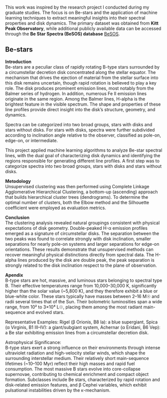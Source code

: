 This work was inspired by the research project I conducted during my graduate studies. The focus is on Be-stars and the application of machine learning techniques to extract meaningful insights into their spectral properties and disk dynamics. The primary dataset was obtained from **Kitt Peak Observatory**, while additional publicly available data can be accessed through the **Be Star Spectra (BeSOS) database**  [BeSOS](http://besos.ifa.uv.cl/).
## Be-stars

**Introduction**  
Be-stars are a peculiar class of rapidly rotating B-type stars surrounded by a circumstellar decretion disk concentrated along the stellar equator. The mechanism that drives the ejection of material from the stellar surface into this disk remains uncertain, though rapid rotation is believed to play a key role. The disk produces prominent emission lines, most notably from the Balmer series of hydrogen. In addition, numerous Fe II emission lines originate in the same region. Among the Balmer lines, H-alpha is the brightest feature in the visible spectrum. The shape and properties of these line profiles provide direct insight into the disk’s structure, geometry, and dynamics.

Spectra can be categorized into two broad groups, stars with disks and stars without disks. For stars with disks, spectra were further subdivided according to inclination angle relative to the observer, classified as pole-on, edge-on, or intermediate.

This project applied machine learning algorithms to analyze Be-star spectral lines, with the dual goal of characterizing disk dynamics and identifying the regions responsible for generating different line profiles. A first step was to categorize spectra into two broad groups, stars with disks and stars without disks.


**Metodology**  
Unsupervised clustering was then performed using Complete Linkage Agglomerative Hierarchical Clustering, a bottom-up (ascending) approach that builds hierarchical cluster trees (dendrograms). To determine the optimal number of clusters, both the Elbow method and the Silhouette coefficient were employed as evaluation metrics.


**Conclusion**  
The clustering analysis revealed natural groupings consistent with physical expectations of disk geometry. Double-peaked H-α emission profiles emerged as a signature of circumstellar disks. The separation between the two peaks was found to correlate strongly with disk inclination, smaller separations for nearly pole-on systems and larger separations for edge-on orientations. These results demonstrate that unsupervised methods can recover meaningful physical distinctions directly from spectral data.
The H-alpha lines produced by the disk are double peak, the peak separation is strongly related to the disk inclination respect to the plane of observation.


**Apendix**  
B-type stars are hot, massive, and luminous stars belonging to spectral type B. Their effective temperatures range from 10,000–30,000 K, significantly higher than the solar value (~5,800 K), and they therefore exhibit a blue or blue-white color. These stars typically have masses between 2–16 M☉ and radii several times that of the Sun. Their bolometric luminosities span a wide range, from 10² to 3×10⁴ L☉, placing them among the most radiant main-sequence and evolved stars.

Representative Examples:
Rigel (β Orionis, B8 Ia): a blue supergiant, Spica (α Virginis, B1 III–IV): a giant/subgiant system, Achernar (α Eridani, B6 Vep): a Be star exhibiting emission lines from a circumstellar decretion disk.

Astrophysical Significance:  
B-type stars exert a strong influence on their environments through intense ultraviolet radiation and high-velocity stellar winds, which shape the surrounding interstellar medium. Their relatively short main-sequence lifetimes (~10–100 Myr) reflect their high masses and rapid fuel consumption. The most massive B stars evolve into core-collapse supernovae, contributing to chemical enrichment and compact object formation. Subclasses include Be stars, characterized by rapid rotation and disk-related emission features, and β Cephei variables, which exhibit pulsational instabilities driven by the κ-mechanism.
